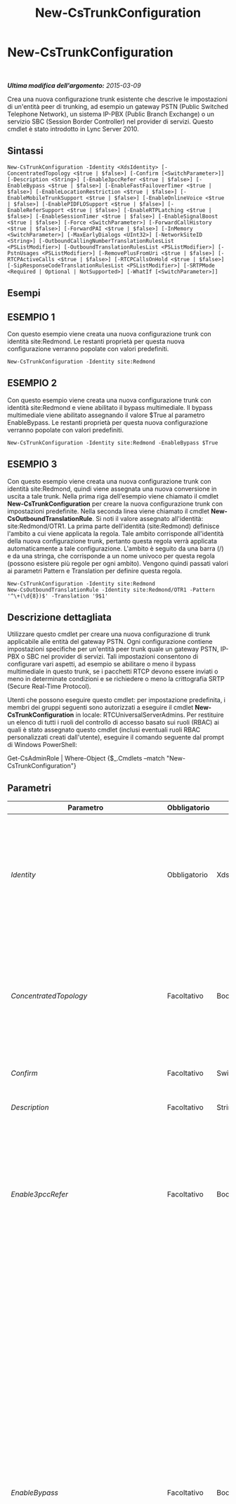 ﻿---
title: New-CsTrunkConfiguration
TOCTitle: New-CsTrunkConfiguration
ms:assetid: f3958f86-3313-4929-9f9d-f796a2669aea
ms:mtpsurl: https://technet.microsoft.com/it-it/library/Gg413021(v=OCS.15)
ms:contentKeyID: 49302462
ms.date: 08/24/2015
mtps_version: v=OCS.15
ms.translationtype: HT
---

# New-CsTrunkConfiguration

 

_**Ultima modifica dell'argomento:** 2015-03-09_

Crea una nuova configurazione trunk esistente che descrive le impostazioni di un'entità peer di trunking, ad esempio un gateway PSTN (Public Switched Telephone Network), un sistema IP-PBX (Public Branch Exchange) o un servizio SBC (Session Border Controller) nel provider di servizi. Questo cmdlet è stato introdotto in Lync Server 2010.

## Sintassi

    New-CsTrunkConfiguration -Identity <XdsIdentity> [-ConcentratedTopology <$true | $false>] [-Confirm [<SwitchParameter>]] [-Description <String>] [-Enable3pccRefer <$true | $false>] [-EnableBypass <$true | $false>] [-EnableFastFailoverTimer <$true | $false>] [-EnableLocationRestriction <$true | $false>] [-EnableMobileTrunkSupport <$true | $false>] [-EnableOnlineVoice <$true | $false>] [-EnablePIDFLOSupport <$true | $false>] [-EnableReferSupport <$true | $false>] [-EnableRTPLatching <$true | $false>] [-EnableSessionTimer <$true | $false>] [-EnableSignalBoost <$true | $false>] [-Force <SwitchParameter>] [-ForwardCallHistory <$true | $false>] [-ForwardPAI <$true | $false>] [-InMemory <SwitchParameter>] [-MaxEarlyDialogs <UInt32>] [-NetworkSiteID <String>] [-OutboundCallingNumberTranslationRulesList <PSListModifier>] [-OutboundTranslationRulesList <PSListModifier>] [-PstnUsages <PSListModifier>] [-RemovePlusFromUri <$true | $false>] [-RTCPActiveCalls <$true | $false>] [-RTCPCallsOnHold <$true | $false>] [-SipResponseCodeTranslationRulesList <PSListModifier>] [-SRTPMode <Required | Optional | NotSupported>] [-WhatIf [<SwitchParameter>]]

## Esempi

## ESEMPIO 1

Con questo esempio viene creata una nuova configurazione trunk con identità site:Redmond. Le restanti proprietà per questa nuova configurazione verranno popolate con valori predefiniti.

    New-CsTrunkConfiguration -Identity site:Redmond

## ESEMPIO 2

Con questo esempio viene creata una nuova configurazione trunk con identità site:Redmond e viene abilitato il bypass multimediale. Il bypass multimediale viene abilitato assegnando il valore $True al parametro EnableBypass. Le restanti proprietà per questa nuova configurazione verranno popolate con valori predefiniti.

    New-CsTrunkConfiguration -Identity site:Redmond -EnableBypass $True

## ESEMPIO 3

Con questo esempio viene creata una nuova configurazione trunk con identità site:Redmond, quindi viene assegnata una nuova conversione in uscita a tale trunk. Nella prima riga dell'esempio viene chiamato il cmdlet **New-CsTrunkConfiguration** per creare la nuova configurazione trunk con impostazioni predefinite. Nella seconda linea viene chiamato il cmdlet **New-CsOutboundTranslationRule**. Si noti il valore assegnato all'identità: site:Redmond/OTR1. La prima parte dell'identità (site:Redmond) definisce l'ambito a cui viene applicata la regola. Tale ambito corrisponde all'identità della nuova configurazione trunk, pertanto questa regola verrà applicata automaticamente a tale configurazione. L'ambito è seguito da una barra (/) e da una stringa, che corrisponde a un nome univoco per questa regola (possono esistere più regole per ogni ambito). Vengono quindi passati valori ai parametri Pattern e Translation per definire questa regola.

    New-CsTrunkConfiguration -Identity site:Redmond
    New-CsOutboundTranslationRule -Identity site:Redmond/OTR1 -Pattern '^\+(\d{8})$' -Translation '9$1'

## Descrizione dettagliata

Utilizzare questo cmdlet per creare una nuova configurazione di trunk applicabile alle entità del gateway PSTN. Ogni configurazione contiene impostazioni specifiche per un'entità peer trunk quale un gateway PSTN, IP-PBX o SBC nel provider di servizi. Tali impostazioni consentono di configurare vari aspetti, ad esempio se abilitare o meno il bypass multimediale in questo trunk, se i pacchetti RTCP devono essere inviati o meno in determinate condizioni e se richiedere o meno la crittografia SRTP (Secure Real-Time Protocol).

Utenti che possono eseguire questo cmdlet: per impostazione predefinita, i membri dei gruppi seguenti sono autorizzati a eseguire il cmdlet **New-CsTrunkConfiguration** in locale: RTCUniversalServerAdmins. Per restituire un elenco di tutti i ruoli del controllo di accesso basato sui ruoli (RBAC) ai quali è stato assegnato questo cmdlet (inclusi eventuali ruoli RBAC personalizzati creati dall'utente), eseguire il comando seguente dal prompt di Windows PowerShell:

Get-CsAdminRole | Where-Object {$\_.Cmdlets –match "New-CsTrunkConfiguration"}

## Parametri


<table>
<colgroup>
<col style="width: 25%" />
<col style="width: 25%" />
<col style="width: 25%" />
<col style="width: 25%" />
</colgroup>
<thead>
<tr class="header">
<th>Parametro</th>
<th>Obbligatorio</th>
<th>Tipo</th>
<th>Descrizione</th>
</tr>
</thead>
<tbody>
<tr class="odd">
<td><p><em>Identity</em></p></td>
<td><p>Obbligatorio</p></td>
<td><p>XdsIdentity</p></td>
<td><p>Identificatore univoco che include l'ambito della configurazione trunk. Le configurazioni trunk possono essere create per l'ambito del sito, oppure per l'ambito del servizio nel caso di un gateway PSTN. (Una configurazione globale esiste per impostazione predefinita e non è possibile rimuoverla o ricrearla). Ad esempio, site:Redmond (per il sito) o PstnGateway:Redmond.litwareinc.com (per il servizio).</p></td>
</tr>
<tr class="even">
<td><p><em>ConcentratedTopology</em></p></td>
<td><p>Facoltativo</p></td>
<td><p>Boolean</p></td>
<td><p>Il valore di questo parametro determina se esiste un punto di terminazione multimediale noto. Un esempio di punto di terminazione multimediale noto può essere costituito da un gateway PSTN in cui la terminazione dei supporti ha lo stesso IP della terminazione dei segnali. Impostare questo valore su False se il trunk non dispone di un punto di terminazione multimediale noto.</p>
<p>Valore predefinito: True</p></td>
</tr>
<tr class="odd">
<td><p><em>Confirm</em></p></td>
<td><p>Facoltativo</p></td>
<td><p>SwitchParameter</p></td>
<td><p>Viene visualizzata una richiesta di conferma prima di eseguire il comando.</p></td>
</tr>
<tr class="even">
<td><p><em>Description</em></p></td>
<td><p>Facoltativo</p></td>
<td><p>String</p></td>
<td><p>Stringa che descrive lo scopo della configurazione trunk.</p></td>
</tr>
<tr class="odd">
<td><p><em>Enable3pccRefer</em></p></td>
<td><p>Facoltativo</p></td>
<td><p>Boolean</p></td>
<td><p>Indica se è possibile utilizzare il protocollo 3pcc per consentire alle chiamate trasferite di eseguire il bypass del sito ospitato. 3pcc è anche definito &quot;controllo di terza parte&quot; e viene eseguito quando viene utilizzata una terza parte per connettere una coppia di chiamanti (ad esempio, un operatore che esegue una chiamata dalla persona A alla persona B). Il metodo REFER è un metodo SIP standard che indica che il destinatario deve contattare una terza parte utilizzando le informazioni fornite dal mittente. Il valore predefinito è False ($False).</p></td>
</tr>
<tr class="even">
<td><p><em>EnableBypass</em></p></td>
<td><p>Facoltativo</p></td>
<td><p>Boolean</p></td>
<td><p>Il valore di questo parametro determina se il bypass multimediale è abilitato per questo trunk. L'impostazione di questo valore su True consente di abilitare il bypass. Affinché il bypass multimediale funzioni correttamente, è necessario che i gateway PSTN, i controller SBC e i sistemi PBX supportino determinate funzionalità, tra cui:</p>
<p>- La possibilità di ricevere risposte instradate a un invito.</p>
<p>- I client Lync Server e i punti di terminazione multimediale devono essere in grado di comunicare direttamente senza l'intermediazione di Mediation Server.</p>
<p>- La subnet del gateway deve essere definita nello stesso luogo della subnet del client oppure, se in luoghi diversi, è necessario che i siti non siano separati da collegamenti WAN con larghezza di banda limitata.</p>
<p>Il bypass multimediale può essere abilitato solo nei seguenti casi:</p>
<p>- Il parametro ConcentratedTopology è impostato su True</p>
<p>- Il parametro EnableReferSupport è impostato su False mentre RTCPActiveCalls e RTCPCallsOnHold sono impostati su False oppure EnableReferSupport è impostato su True</p>
<p>Se EnableBypass è True e EnableReferSupport è False, le chiamate di bypass che vengono successivamente trasferite diventeranno non di bypass.</p>
<p>Affinché il bypass multimediale funzioni per un determinato trunk, è necessario che venga abilitato globalmente oltre che per il trunk in questione. Utilizzare il cmdlet <strong>New-CsNetworkMediaBypassConfiguration</strong> per abilitare il bypass multimediale globalmente.</p>
<p>Valore predefinito: False</p></td>
</tr>
<tr class="odd">
<td><p><em>EnableFastFailoverTimer</em></p></td>
<td><p>Facoltativo</p></td>
<td><p>Boolean</p></td>
<td><p>Se questo parametro viene impostato su True, le chiamate in uscita che non ricevono risposta dal gateway entro 10 secondi verranno instradate al trunk successivo disponibile. Se non sono presenti trunk aggiuntivi, la chiamata verrà automaticamente eliminata. In un'organizzazione con reti e risposte dei gateway lente, esiste il rischio che le chiamate vengano eliminate inutilmente.</p>
<p>Il valore predefinito è True.</p></td>
</tr>
<tr class="even">
<td><p><em>EnableLocationRestriction</em></p></td>
<td><p>Facoltativo</p></td>
<td><p>Boolean</p></td>
<td><p>Se il parametro viene impostato su True, il routing vocale in base al luogo viene abilitato per le chiamate che utilizzano i trunk SIP e sono gestite dalla raccolta specificata di impostazioni di configurazione dei trunk SIP. Quando si utilizza il routing vocale in base al luogo, la posizione dell'utente che effettua la chiamata e la posizione dell'utente che riceve la chiamata vengono tenute in considerazione quando le chiamate vengono instradate. Se la proprietà è impostata su True (il valore predefinito è False), è necessario impostare anche la proprietà NetworkSiteId.</p>
<p>Questo parametro è stato introdotto nella versione di febbraio 2013 di Lync Server 2013.</p></td>
</tr>
<tr class="odd">
<td><p><em>EnableMobileTrunkSupport</em></p></td>
<td><p>Facoltativo</p></td>
<td><p>Boolean</p></td>
<td><p>Specifica se il provider di servizi è un operatore di telefonia mobile.</p>
<p>Valore predefinito: False</p></td>
</tr>
<tr class="even">
<td><p><em>EnableOnlineVoice</em></p></td>
<td><p>Facoltativo</p></td>
<td><p>Boolean</p></td>
<td><p>Indica se i trunk SIP supportano la voce online. Con la voce online, gli utenti hanno un account Lync Server locale ma la segreteria telefonica ospitata da Office 365. Il valore predefinito è False ($False).</p></td>
</tr>
<tr class="odd">
<td><p><em>EnablePIDFLOSupport</em></p></td>
<td><p>Facoltativo</p></td>
<td><p>Boolean</p></td>
<td><p>Definisce se inoltrare le chiamate di emergenza con Presence Information Data Format Location Object (PIDF-LO) tramite il gateway definito. Impostare questo parametro su True se le chiamate di emergenza devono essere instradate a un provider di servizi di emergenza certificato (la posizione verrà trasmessa con la chiamata).</p>
<p>Valore predefinito: False</p></td>
</tr>
<tr class="even">
<td><p><em>EnableReferSupport</em></p></td>
<td><p>Facoltativo</p></td>
<td><p>Boolean</p></td>
<td><p>Specifica se questo trunk supporta la ricezione di richieste Refer da Mediation Server.</p>
<p>Il bypass multimediale può essere abilitato solo nei seguenti casi:</p>
<p>- Il parametro ConcentratedTopology è impostato su True</p>
<p>- Il parametro EnableReferSupport è impostato su False mentre RTCPActiveCalls e RTCPCallsOnHold sono impostati su False oppure EnableReferSupport è impostato su True</p>
<p>Se EnableBypass è True e EnableReferSupport è False, le chiamate di bypass che vengono successivamente trasferite diventeranno non di bypass.</p>
<p>Valore predefinito: True</p></td>
</tr>
<tr class="odd">
<td><p><em>EnableRTPLatching</em></p></td>
<td><p>Facoltativo</p></td>
<td><p>Boolean</p></td>
<td><p>Indica se i trunk SIP supportano o meno RTP latching. RTP latching è una tecnologia che consente la connettività RTP/RTCP tramite un dispositivo o un firewall NAT (Network ddress translator). Il valore predefinito è False ($False).</p></td>
</tr>
<tr class="even">
<td><p><em>EnableSessionTimer</em></p></td>
<td><p>Facoltativo</p></td>
<td><p>Boolean</p></td>
<td><p>Specifica se il timer sessione è abilitato. I timer sessione consentono di determinare se una determinata sessione è ancora attiva.</p>
<p>Anche se questo parametro è impostato su False, i timer di sessione possono essere applicabili se per la connessione remota è abilitato un timer di sessione. In tal caso Mediation Server risponde ai probe del timer di sessione dall'entità remota.</p>
<p>Valore predefinito: False</p></td>
</tr>
<tr class="odd">
<td><p><em>EnableSignalBoost</em></p></td>
<td><p>Facoltativo</p></td>
<td><p>Boolean</p></td>
<td><p>Quando questo parametro è impostato su True, il gateway PSTN, IP-PBX o SBC nel provider di servizi incrementano il volume dell'audio nei flussi vocali inviati a Mediation Server o ai client Lync Server. Se questo valore è impostato su False, l'audio verrà aumentato in Mediation Server (per le chiamate non di bypass) o nei client Lync Server (per le chiamate di bypass).</p>
<p>Valore predefinito: False</p></td>
</tr>
<tr class="even">
<td><p><em>Force</em></p></td>
<td><p>Facoltativo</p></td>
<td><p>SwitchParameter</p></td>
<td><p>Elimina qualsiasi richiesta di conferma che, in caso contrario, sarebbe visualizzata prima di effettuare le modifiche.</p></td>
</tr>
<tr class="odd">
<td><p><em>ForwardCallHistory</em></p></td>
<td><p>Facoltativo</p></td>
<td><p>Boolean</p></td>
<td><p>Indica se le informazioni sulla cronologia delle chiamate verranno inoltrate attraverso il trunk. Il valore predefinito è False ($False).</p></td>
</tr>
<tr class="even">
<td><p><em>ForwardPAI</em></p></td>
<td><p>Facoltativo</p></td>
<td><p>Boolean</p></td>
<td><p>Indica se l'intestazione P-Asserted-Identity (PAI) verrà inoltrata insieme alla chiamata. L'intestazione PAI fornisce un modo per verificare l'identità del chiamante. Il valore predefinito è False ($False).</p></td>
</tr>
<tr class="odd">
<td><p><em>InMemory</em></p></td>
<td><p>Facoltativo</p></td>
<td><p>SwitchParameter</p></td>
<td><p>Crea un riferimento a un oggetto senza eseguire realmente il commit dell'oggetto come modifica permanente. Se si assegna l'output del cmdlet chiamato con questo parametro a una variabile, è possibile apportare modifiche alle proprietà del riferimento all'oggetto e quindi eseguire il commit di queste modifiche chiamando il cmdlet Set- corrispondente.</p></td>
</tr>
<tr class="even">
<td><p><em>MaxEarlyDialogs</em></p></td>
<td><p>Facoltativo</p></td>
<td><p>UInt32</p></td>
<td><p>Il numero massimo di risposte instradate che un gateway PSTN, IP-PBX o SBC nel provider di servizi può ricevere per un invito inviato a Mediation Server.</p>
<p>Valore predefinito: 20</p></td>
</tr>
<tr class="odd">
<td><p><em>NetworkSiteID</em></p></td>
<td><p>Facoltativo</p></td>
<td><p>String</p></td>
<td><p>ID sito del sito di rete associato alla nuova raccolta di impostazioni di configurazione dei trunk. Se la proprietà EnableLocationRestriction è impostata su True, il routing vocale in base al luogo che utilizza questo trunk verrà gestito utilizzando le impostazioni configurate per il sito specificato. È possibile recuperare gli ID del sito di rete mediante questo comando:</p>
<p>Get-CsNetworkSite | Select NetworkSiteID</p>
<p>Questo parametro è stato introdotto nella versione di febbraio 2013 di Lync Server 2013.</p></td>
</tr>
<tr class="even">
<td><p><em>OutboundCallingNumberTranslationRulesList</em></p></td>
<td><p>Facoltativo</p></td>
<td><p>PSListModifier</p></td>
<td><p>Raccolta delle regole di conversione dei numeri di chiamata in uscita assegnate al trunk. È possibile recuperare informazioni sulle regole disponibili eseguendo il comando seguente:</p>
<p>Get-CsOutboundCallingNumberTranslationRule</p></td>
</tr>
<tr class="odd">
<td><p><em>OutboundTranslationRulesList</em></p></td>
<td><p>Facoltativo</p></td>
<td><p>PSListModifier</p></td>
<td><p>Raccolta di regole di conversione dei numeri di telefono che si applicano alle chiamate gestite mediante il routing in uscita (chiamate instradate a destinazioni PBX o PSTN).</p>
<p>Sebbene l'elenco e le regole possano essere creati direttamente con questo cmdlet, è consigliabile creare le regole di conversione in uscita mediante il cmdlet <strong>New-CsOutboundTranslationRule</strong>, che crea la regola e la assegna alla configurazione trunk con ambito corrispondente.</p></td>
</tr>
<tr class="even">
<td><p><em>PstnUsages</em></p></td>
<td><p>Facoltativo</p></td>
<td><p>PSListModifier</p></td>
<td><p>Raccolta di utilizzi PSTN assegnati al trunk. È possibile recuperare informazioni sugli utilizzi disponibili eseguendo il comando seguente:</p>
<p>Get-CsPstnUsage</p></td>
</tr>
<tr class="odd">
<td><p><em>RemovePlusFromUri</em></p></td>
<td><p>Facoltativo</p></td>
<td><p>Boolean</p></td>
<td><p>Se il parametro viene impostato su True, Mediation Server rimuoverà i segni più (+) iniziali dagli URI prima di inviarli al provider di servizi.</p>
<p>Valore predefinito: False</p></td>
</tr>
<tr class="even">
<td><p><em>RTCPActiveCalls</em></p></td>
<td><p>Facoltativo</p></td>
<td><p>Boolean</p></td>
<td><p>Questo parametro determina se i pacchetti RTCP vengono inviati dal gateway PSTN, da IP-PBX o da SBC al provider di servizi per le chiamate attive. Una chiamata attiva in questo contesto è una chiamata in cui il flusso dei supporti è consentito almeno in una direzione. Se RTCPActiveCalls è impostato su True, Mediation Server o il client Lync Server possono terminare una chiamata se non riceve i pacchetti RTCP per un periodo che superi 30 secondi.</p>
<p>Se si disabilitano i controlli per i supporti RTCP ricevuti per le chiamate attive negli elementi di Lync Server, si rimuove un importante strumento per rilevare un peer rimosso, pertanto questa operazione deve essere eseguita solo se necessaria.</p>
<p>Valore predefinito: True</p></td>
</tr>
<tr class="odd">
<td><p><em>RTCPCallsOnHold</em></p></td>
<td><p>Facoltativo</p></td>
<td><p>Boolean</p></td>
<td><p>Questo parametro determina se i pacchetti RTCP continuano a essere inviati attraverso il trunk per le chiamate messe in attesa e non è previsto il flusso di pacchetti di supporti in alcuna direzione. Se la musica di attesa è abilitata nel client Lync Server o nel trunk, la chiamata verrà considerata attiva e questa proprietà verrà ignorata. In queste circostanze utilizzare il parametro RTCPActiveCalls.</p>
<p>Se si disabilitano i controlli per i supporti RTCP ricevuti per le chiamate attive negli elementi di Lync Server, si rimuove un importante strumento per rilevare un peer rimosso, pertanto questa operazione deve essere eseguita solo se necessaria.</p>
<p>Valore predefinito: True</p></td>
</tr>
<tr class="even">
<td><p><em>SipResponseCodeTranslationRulesList</em></p></td>
<td><p>Facoltativo</p></td>
<td><p>PSListModifier</p></td>
<td><p>Un elenco di regole di conversione del codice di risposta SIP applicate ai codici di risposta ricevuti da un gateway PSTN, da IP-PBX o da SBC nel provider di servizi. Queste regole consentono all'amministratore di mappare i codici di risposta SIP a valori compresi tra 400 e 699 ricevuti su un trunk a nuovi valori più coerenti con Lync Server.</p>
<p>È possibile creare questo elenco e le regole corrispondenti direttamente tramite questo cmdlet. È tuttavia consigliabile creare le regole di conversione del codice di risposta SIP mediante la chiamata del cmdlet <strong>New-CsSipResponseCodeTranslationRule</strong>. Tale cmdlet crea la regola e la assegna alla configurazione del trunk con l'ambito corrispondente.</p></td>
</tr>
<tr class="odd">
<td><p><em>SRTPMode</em></p></td>
<td><p>Facoltativo</p></td>
<td><p>SRTPMode</p></td>
<td><p>Il valore di questo parametro specifica il livello di supporto del protocollo SRTP per la protezione del traffico multimediale tra Mediation Server e il gateway PSTN, il sistema IP-PBX o il servizio SBC nel provider dei servizi. Nel caso del bypass multimediale, questo valore deve essere compatibile con l'impostazione di EncryptionLevel nella configurazione degli elementi multimediali. La configurazione degli elementi multimediali viene definita utilizzando il cmdlet <strong>New-CsMediaConfiguration</strong> e il cmdlet <strong>Set-CsMediaConfiguration</strong>.</p>
<p>Valori validi:</p>
<p>- Obbligatorio: è necessario utilizzare la crittografia SRTP.</p>
<p>- Facoltativo: SRTP verrà utilizzato se supportato dal gateway.</p>
<p>- Non supportato: la crittografia SRTP non è supportata, pertanto non verrà utilizzata.</p>
<p>Si noti che SRTPMode viene utilizzato solo se il gateway è configurato per l'uso di TLS (Transport Layer Security). Se il gateway è configurato con il protocollo TCP (Transmission Control Protocol) per il trasporto, SRTPMode viene impostato internamente su NotSupported.</p>
<p>Valore predefinito: Obbligatorio</p></td>
</tr>
<tr class="even">
<td><p><em>WhatIf</em></p></td>
<td><p>Facoltativo</p></td>
<td><p>System.Management.Automation.SwitchParameter</p></td>
<td><p>Descrive ciò che accadrebbe se si eseguisse il comando senza eseguirlo realmente.</p></td>
</tr>
</tbody>
</table>


## Tipi di input

Nessuno.

## Tipi restituiti

Crea un oggetto di tipo Microsoft.Rtc.Management.WritableConfig.Settings.TrunkConfiguration.TrunkConfiguration.

## Vedere anche

#### Ulteriori risorse

[Remove-CsTrunkConfiguration](remove-cstrunkconfiguration.md)  
[Set-CsTrunkConfiguration](set-cstrunkconfiguration.md)  
[Get-CsTrunkConfiguration](get-cstrunkconfiguration.md)  
[Test-CsTrunkConfiguration](test-cstrunkconfiguration.md)  
[New-CsOutboundTranslationRule](new-csoutboundtranslationrule.md)

